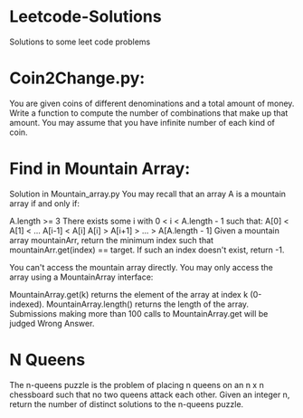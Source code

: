 # Leetcode-Solutions
Solutions to some leet code problems
# Coin2Change.py:
You are given coins of different denominations and a total amount of money. Write a function to compute the number of combinations that make up that amount. You may assume that you have infinite number of each kind of coin.
# Find in Mountain Array:
Solution in Mountain_array.py
You may recall that an array A is a mountain array if and only if:

A.length >= 3
There exists some i with 0 < i < A.length - 1 such that:
A[0] < A[1] < ... A[i-1] < A[i]
A[i] > A[i+1] > ... > A[A.length - 1]
Given a mountain array mountainArr, return the minimum index such that mountainArr.get(index) == target.  If such an index doesn't exist, return -1.

You can't access the mountain array directly.  You may only access the array using a MountainArray interface:

MountainArray.get(k) returns the element of the array at index k (0-indexed).
MountainArray.length() returns the length of the array.
Submissions making more than 100 calls to MountainArray.get will be judged Wrong Answer. 

# N Queens
The n-queens puzzle is the problem of placing n queens on an n x n chessboard such that no two queens attack each other.
Given an integer n, return the number of distinct solutions to the n-queens puzzle.

